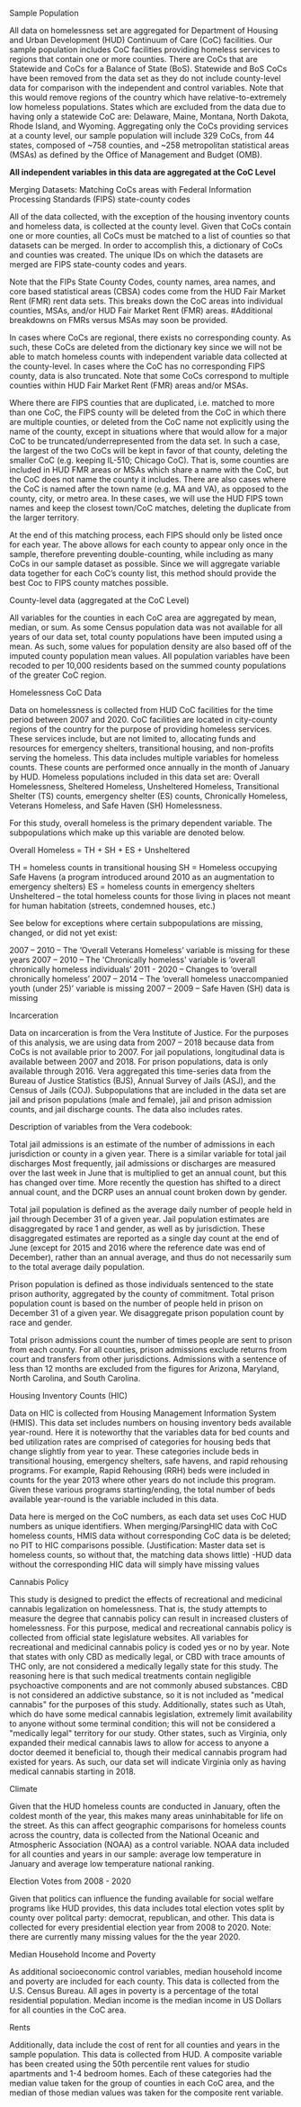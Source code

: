 Sample Population

All data on homelessness set are aggregated for Department of Housing and Urban Development (HUD) Continuum of Care (CoC) facilities. Our sample population includes CoC facilities providing homeless services to regions that contain one or more counties. There are CoCs that are Statewide and CoCs for a Balance of State (BoS). Statewide and BoS CoCs have been removed from the data set as they do not include county-level data for comparison with the independent and control variables. Note that this would remove regions of the country which have relative-to-extremely low homeless populations. States which are excluded from the data due to having only a statewide CoC are: Delaware, Maine, Montana, North Dakota, Rhode Island, and Wyoming. Aggregating only the CoCs providing services at a county level, our sample population will include 329 CoCs, from 44 states, composed of ~758 counties, and ~258 metropolitan statistical areas (MSAs) as defined by the Office of Management and Budget (OMB).

**All independent variables in this data are aggregated at the CoC Level**

Merging Datasets: Matching CoCs areas with Federal Information Processing Standards (FIPS) state-county codes

All of the data collected, with the exception of the housing inventory counts and homeless data, is collected at the county level. Given that CoCs contain one or more counties, all CoCs must be matched to a list of counties so that datasets can be merged. In order to accomplish this, a dictionary of CoCs and counties was created. The unique IDs on which the datasets are merged are FIPS state-county codes and years.

Note that the FIPs State County Codes, county names, area names, and core based statistical areas (CBSA) codes come from the HUD Fair Market Rent (FMR) rent data sets. This breaks down the CoC areas into individual counties, MSAs, and/or HUD Fair Market Rent (FMR) areas. #Additional breakdowns on FMRs versus MSAs may soon be provided.  

In cases where CoCs are regional, there exists no corresponding county. As such, these CoCs are deleted from the dictionary key since we will not be able to match homeless counts with independent variable data collected at the county-level. In cases where the CoC has no corresponding FIPS county, data is also truncated. Note that some CoCs correspond to multiple counties within HUD Fair Market Rent (FMR) areas and/or MSAs.

Where there are FIPS counties that are duplicated, i.e. matched to more than one CoC, the FIPS county will be deleted from the CoC in which there are multiple counties, or deleted from the CoC name not explicitly using the name of the county, except in situations where that would allow for a major CoC to be truncated/underrepresented from the data set. In such a case, the largest of the two CoCs will be kept in favor of that county, deleting the smaller CoC (e.g. keeping IL-510; Chicago CoC). That is, some counties are included in HUD FMR areas or MSAs which share a name with the CoC, but the CoC does not name the county it includes. There are also cases where the CoC is named after the town name (e.g. MA and VA), as opposed to the county, city, or metro area. In these cases, we will use the HUD FIPS town names and keep the closest town/CoC matches, deleting the duplicate from the larger territory. 

At the end of this matching process, each FIPS should only be listed once for each year. The above allows for each county to appear only once in the sample, therefore preventing double-counting, while including as many CoCs in our sample dataset as possible. Since we will aggregate variable data together for each CoC’s county list, this method should provide the best Coc to FIPS county matches possible. 

County-level data (aggregated at the CoC Level)

All variables for the counties in each CoC area are aggregated by mean, median, or sum. As some Census population data was not available for all years of our data set, total county populations have been imputed using a mean. As such, some values for population density are also based off of the imputed county population mean values. All population variables have been recoded to per 10,000 residents based on the summed county populations of the greater CoC region.

Homelessness CoC Data

Data on homelessness is collected from HUD CoC facilities for the time period between 2007 and 2020.  CoC facilities are located in city-county regions of the country for the purpose of providing homeless services. These services include, but are not limited to, allocating funds and resources for emergency shelters, transitional housing, and non-profits serving the homeless. This data includes multiple variables for homeless counts. These counts are performed once annually in the month of January by HUD. Homeless populations included in this data set are: Overall Homelessness, Sheltered Homeless, Unsheltered Homeless, Transitional Shelter (TS) counts, emergency shelter (ES) counts, Chronically Homeless, Veterans Homeless, and Safe Haven (SH) Homelessness. 

For this study, overall homeless is the primary dependent variable. The subpopulations which make up this variable are denoted below. 

Overall Homeless =  TH + SH + ES + Unsheltered

TH = homeless counts in transitional housing
SH = Homeless occupying Safe Havens (a program introduced around 2010 as an augmentation to emergency shelters)	
ES = homeless counts in emergency shelters
Unsheltered – the total homeless counts for those living in places not meant for human habitation (streets, condemned houses, etc.)

See below for exceptions where certain subpopulations are missing, changed, or did not yet exist:

2007 – 2010 – The ‘Overall Veterans Homeless’ variable is missing for these years
2007 – 2010 – The 'Chronically homeless' variable is ‘overall chronically homeless individuals’ 
2011 - 2020 – Changes to ‘overall chronically homeless’ 
2007 – 2014 – The ‘overall homeless unaccompanied youth (under 25)’ variable is missing
2007 – 2009 – Safe Haven (SH) data is missing

Incarceration

Data on incarceration is from the Vera Institute of Justice. For the purposes of this analysis, we are using data from 2007 – 2018 because data from CoCs is not available prior to 2007. For jail populations, longitudinal data is available between 2007 and 2018. For prison populations, data is only available through 2016. Vera aggregated this time-series data from the Bureau of Justice Statistics (BJS), Annual Survey of Jails (ASJ), and the Census of Jails (COJ). Subpopulations that are included in the data set are jail and prison populations (male and female), jail and prison admission counts, and jail discharge counts. The data also includes rates.

Description of variables from the Vera codebook: 

Total jail admissions is an estimate of the number of admissions in each jurisdiction or county in a given year. There is a similar variable for total jail discharges Most frequently, jail admissions or discharges are measured over the last week in June that is multiplied to get an annual count, but this has changed over time. More recently the question has shifted to a direct annual count, and the DCRP uses an annual count broken down by gender.

Total jail population is defined as the average daily number of people held in jail through December 31 of a given year. Jail population estimates are disaggregated by race 1 and gender, as well as by jurisdiction. These disaggregated estimates are reported as a single day count at the end of June (except for 2015 and 2016 where the reference date was end of December), rather than an annual average, and thus do not necessarily sum to the total average daily population.

Prison population is defined as those individuals sentenced to the state prison authority, aggregated by the county of commitment. Total prison population count is based on the number of people held in prison on December 31 of a given year. We disaggregate prison population count by race and gender.

Total prison admissions count the number of times people are sent to prison from each county. For all counties, prison admissions exclude returns from court and transfers from other jurisdictions. Admissions with a sentence of less than 12 months are excluded from the figures for Arizona, Maryland, North Carolina, and South Carolina.

Housing Inventory Counts (HIC)

Data on HIC is collected from Housing Management Information System (HMIS). This data set includes numbers on housing inventory beds available year-round. Here it is noteworthy that the variables data for bed counts and bed utilization rates are comprised of categories for housing beds that change slightly from year to year. These categories include beds in transitional housing, emergency shelters, safe havens, and rapid rehousing programs. For example, Rapid Rehousing (RRH) beds were included in counts for the year 2013 where other years do not include this program. Given these various programs starting/ending, the total number of beds available year-round is the variable included in this data. 

Data here is merged on the CoC numbers, as each data set uses CoC HUD numbers as unique identifiers. When merging/ParsingHIC data with CoC homeless counts, HMIS data without corresponding CoC data is be deleted; no PIT to HIC comparisons possible. (Justification: Master data set is homeless counts, so without that, the matching data shows little)
-HUD data without the corresponding HIC data will simply have missing values

Cannabis Policy

This study is designed to predict the effects of recreational and medicinal cannabis legalization on homelessness. That is, the study attempts to measure the degree that cannabis policy can result in increased clusters of homelessness. For this purpose, medical and recreational cannabis policy is collected from official state legislature websites. All variables for recreational and medicinal cannabis policy is coded yes or no by year. Note that states with only CBD as medically legal, or CBD with trace amounts of THC only, are not considered a medically legally state for this study. The reasoning here is that such medical treatments contain negligible psychoactive components and are not commonly abused substances.  CBD is not considered an addictive substance, so it is not included as "medical cannabis" for the purposes of this study. Additionally, states such as Utah, which do have some medical cannabis legislation, extremely limit availability to anyone without some terminal condition; this will not be considered a "medically legal" territory for our study. Other states, such as Virginia, only expanded their medical cannabis laws to allow for access to anyone a doctor deemed it beneficial to, though their medical cannabis program had existed for years. As such, our data set will indicate Virginia only as having medical cannabis starting in 2018.

Climate

Given that the HUD homeless counts are conducted in January, often the coldest month of the year, this makes many areas uninhabitable for life on the street. As this can affect geographic comparisons for homeless counts across the country, data is collected from the National Oceanic and Atmospheric Association (NOAA) as a control variable. NOAA data included for all counties and years in our sample: average low temperature in January and average low temperature national ranking. 

Election Votes from 2008 - 2020

Given that politics can influence the funding available for social welfare programs like HUD provides, this data includes total election votes split by county over politcal party: democrat, republican, and other. This data is collected for every presidential election year from 2008 to 2020. Note: there are currently many missing values for the the year 2020. 

Median Household Income and Poverty

As additional socioeconomic control variables, median household income and poverty are included for each county. This data is collected from the U.S. Census Bureau. All ages in poverty is a percentage of the total residential population. Median income is the median income in US Dollars for all counties in the CoC area. 

Rents

Additionally, data include the cost of rent for all counties and years in the sample population. This data is collected from HUD. A composite variable has been created using the 50th percentile rent values for studio apartments and 1-4 bedroom homes. Each of these categories had the median value taken for the group of counties in each CoC area, and the median of those median values was taken for the composite rent variable. 
